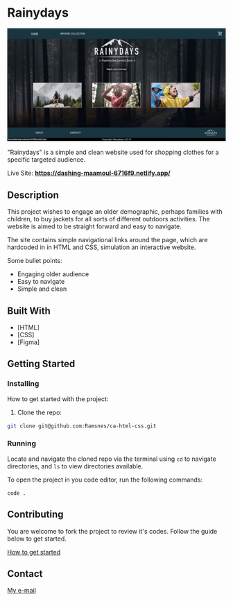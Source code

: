 # Rainydays

![image](crossProjectLarge.jpeg)

"Rainydays" is a simple and clean website used for shopping clothes for a specific targeted audience.

Live Site: **https://dashing-maamoul-6716f9.netlify.app/**

## Description

This project wishes to engage an older demographic, perhaps families with children, to buy jackets for all sorts of different outdoors activities. The website is aimed to be straight forward and easy to navigate.

The site contains simple navigational links around the page, which are hardcoded in in HTML and CSS, simulation an interactive website.

Some bullet points:

- Engaging older audience
- Easy to navigate
- Simple and clean

## Built With

- [HTML]
- [CSS]
- [Figma]

## Getting Started

### Installing

How to get started with the project:

1. Clone the repo:

```bash
git clone git@github.com:Ramsnes/ca-html-css.git
```

### Running

Locate and navigate the cloned repo via the terminal using `cd` to navigate directories, and `ls` to view directories available.

To open the project in you code editor, run the following commands:

```terminal
code .
```

## Contributing

You are welcome to fork the project to review it's codes. Follow the guide below to get started.

[How to get started](https://docs.github.com/en/get-started/quickstart/fork-a-repo)

## Contact

[My e-mail](morten.ramfjord@gmail.com)
